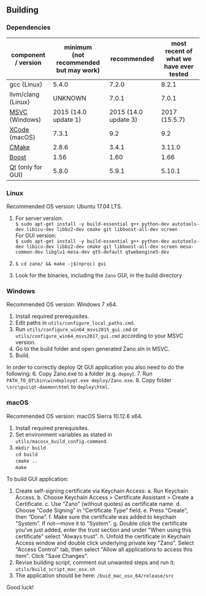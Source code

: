 Building
--------

### Dependencies
| component / version | minimum <br>(not recommended but may work) | recommended | most recent of what we have ever tested |
|--|--|--|--|
| gcc (Linux) | 5.4.0 | 7.2.0 | 8.2.1 |
| llvm/clang (Linux) | UNKNOWN | 7.0.1 | 7.0.1 |
| [MSVC](https://visualstudio.microsoft.com/downloads/) (Windows) | 2015 (14.0 update 1) | 2015 (14.0 update 3) | 2017 (15.5.7) |
| [XCode](https://developer.apple.com/downloads/) (macOS) | 7.3.1 | 9.2 | 9.2 |
| [CMake](https://cmake.org/download/) | 2.8.6 | 3.4.1 | 3.11.0 |
| [Boost](https://www.boost.org/users/download/) | 1.56 | 1.60 | 1.66 |
| [Qt](https://download.qt.io/archive/qt/) (only for GUI) | 5.8.0 | 5.9.1 | 5.10.1 |

### Linux

Recommended OS version: Ubuntu 17.04 LTS.

1. For server version: \
`$ sudo apt-get install -y build-essential g++ python-dev autotools-dev libicu-dev libbz2-dev cmake git libboost-all-dev screen`\
For GUI version:\
`$ sudo apt-get install -y build-essential g++ python-dev autotools-dev libicu-dev libbz2-dev cmake git libboost-all-dev screen mesa-common-dev libglu1-mesa-dev qt5-default qtwebengine5-dev`

2. `$ cd zano/ && make -j$(nproc) gui`
3. Look for the binaries, including the `Zano` GUI, in the build directory

### Windows
Recommended OS version: Windows 7 x64.
1. Install required prerequisites.
2. Edit paths in `utils/configure_local_paths.cmd`.
3. Run `utils/configure_win64_msvs2015_gui.cmd` or `utils/configure_win64_msvs2017_gui.cmd` according to your MSVC version.
4. Go to the build folder and open generated Zano.sln in MSVC.
5. Build.

In order to correctly deploy Qt GUI application you also need to do the following:
6. Copy Zano.exe to a folder (e.g. `depoy`). 
7. Run  `PATH_TO_QT\bin\windeployqt.exe deploy/Zano.exe`.
8. Copy folder `\src\gui\qt-daemon\html` to `deploy\html`.

### macOS
Recommended OS version: macOS Sierra 10.12.6 x64.
1. Install required prerequisites.
2. Set environment variables as stated in `utils/macosx_build_config.command`.
3.  `mkdir build` <br> `cd build` <br> `cmake ..` <br> `make`

To build GUI application:

1. Create self-signing certificate via Keychain Access:
    a. Run Keychain Access.
    b. Choose Keychain Access > Certificate Assistant > Create a Certificate.
    c. Use “Zano” (without quotes) as certificate name.
    d. Choose “Code Signing” in “Certificate Type” field.
    e. Press “Create”, then “Done”.
    f. Make sure the certificate was added to keychain "System". If not—move it to "System".
    g. Double click the certificate you've just added, enter the trust section and under "When using this certificate" select "Always trust".
    h. Unfold the certificate in Keychain Access window and double click underlying private key "Zano". Select "Access Control" tab, then select "Allow all applications to access this item". Click "Save Changes".
2. Revise building script, comment out unwanted steps and run it:  `utils/build_script_mac_osx.sh`
3. The application should be here: `/buid_mac_osx_64/release/src`


Good luck!
